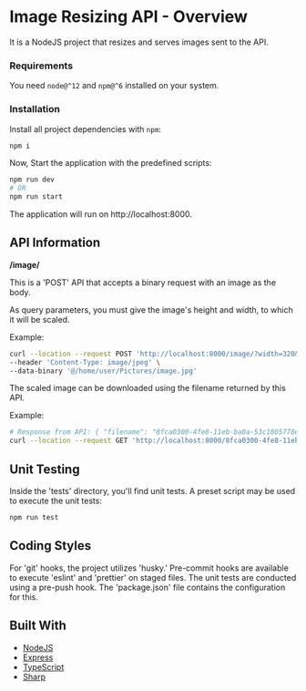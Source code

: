 # Image Resizing API - Overview

It is a NodeJS project that resizes and serves images sent to the API. 

### Requirements

You need `node@^12` and `npm@^6` installed on your system.

### Installation

Install all project dependencies with `npm`:
```bash
npm i
```

Now, Start the application with the predefined scripts:

```bash
npm run dev
# OR
npm run start
```

The application will run on http://localhost:8000.

## API Information

**/image/**

This is a 'POST' API that accepts a binary request with an image as the body.

As query parameters, you must give the image's height and width, to which it will be scaled.

Example:
```bash
curl --location --request POST 'http://localhost:8000/image/?width=320&height=200' \
--header 'Content-Type: image/jpeg' \
--data-binary '@/home/user/Pictures/image.jpg'
```

The scaled image can be downloaded using the filename returned by this API.

Example:
```bash
# Response from API: { "filename": "8fca0300-4fe8-11eb-ba0a-53c1805778e7.jpg" }
curl --location --request GET 'http://localhost:8000/8fca0300-4fe8-11eb-ba0a-53c1805778e7.jpg'
```

## Unit Testing

Inside the 'tests' directory, you'll find unit tests.
A preset script may be used to execute the unit tests:
```bash
npm run test
```

## Coding Styles

For 'git' hooks, the project utilizes 'husky.' Pre-commit hooks are available to execute 'eslint' and 'prettier' on staged files. The unit tests are conducted using a pre-push hook. The 'package.json' file contains the configuration for this.

## Built With

* [NodeJS](https://nodejs.org/en/)
* [Express](https://expressjs.com/)
* [TypeScript](https://www.typescriptlang.org/) 
* [Sharp](https://sharp.pixelplumbing.com/) 
